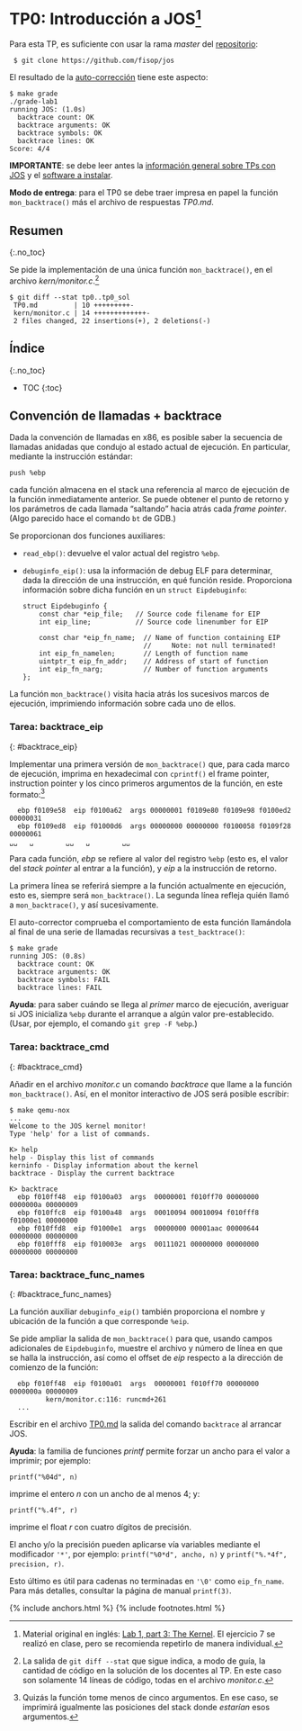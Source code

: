 # TP0: Introducción a JOS[^src]

Para esta TP, es suficiente con usar la rama _master_ del [repositorio]:

     $ git clone https://github.com/fisop/jos

El resultado de la [auto-corrección][grade] tiene este aspecto:

```
$ make grade
./grade-lab1
running JOS: (1.0s)
  backtrace count: OK
  backtrace arguments: OK
  backtrace symbols: OK
  backtrace lines: OK
Score: 4/4
```

**IMPORTANTE**: se debe leer antes la [información general sobre TPs con JOS](tps.md) y el [software a instalar](kit.md#tools).

**Modo de entrega**: para el TP0 se debe traer impresa en papel la función `mon_backtrace()` más el archivo de respuestas _TP0.md_.

[repositorio]: tps.md#jos-repo
[grade]: tps.md#grading

[^src]: Material original en inglés: [Lab 1, part 3: The Kernel](https://pdos.csail.mit.edu/6.828/2016/labs/lab1/#Part-3--The-Kernel). El ejercicio 7 se realizó en clase, pero se recomienda repetirlo de manera individual.


## Resumen
{:.no_toc}

Se pide la implementación de una única función `mon_backtrace()`, en el archivo _kern/monitor.c_.[^stat]

[^stat]: La salida de `git diff --stat` que sigue indica, a modo de guía, la cantidad de código en la solución de los docentes al TP. En este caso son solamente 14 líneas de código, todas en el archivo _monitor.c_.

```
$ git diff --stat tp0..tp0_sol
 TP0.md         | 10 +++++++++-
 kern/monitor.c | 14 +++++++++++++-
 2 files changed, 22 insertions(+), 2 deletions(-)
```


## Índice
{:.no_toc}

* TOC
{:toc}


## Convención de llamadas + backtrace

Dada la convención de llamadas en x86, es posible saber la secuencia de llamadas anidadas que condujo al estado actual de ejecución. En particular, mediante la instrucción estándar:

    push %ebp

cada función almacena en el stack una referencia al marco de ejecución de la función inmediatamente anterior. Se puede obtener el punto de retorno y los parámetros de cada llamada “saltando” hacia atrás cada _frame pointer_. (Algo parecido hace el comando `bt` de GDB.)

Se proporcionan dos funciones auxiliares:

  - `read_ebp()`: devuelve el valor actual del registro `%ebp`.

  - `debuginfo_eip()`: usa la información de debug ELF para determinar, dada la dirección de una instrucción, en qué función reside. Proporciona información sobre dicha función en un `struct Eipdebuginfo`:

    ```
    struct Eipdebuginfo {
        const char *eip_file;   // Source code filename for EIP
        int eip_line;           // Source code linenumber for EIP

        const char *eip_fn_name;  // Name of function containing EIP
                                  //     Note: not null terminated!
        int eip_fn_namelen;       // Length of function name
        uintptr_t eip_fn_addr;    // Address of start of function
        int eip_fn_narg;          // Number of function arguments
    };
    ```

La función `mon_backtrace()` visita hacia atrás los sucesivos marcos de ejecución, imprimiendo información sobre cada uno de ellos.

### Tarea: backtrace_eip
{: #backtrace_eip}

Implementar una primera versión de `mon_backtrace()` que, para cada marco de ejecución, imprima en hexadecimal con `cprintf()` el frame pointer, instruction pointer y los cinco primeros argumentos de la función, en este formato:[^args]

      ebp f0109e58  eip f0100a62  args 00000001 f0109e80 f0109e98 f0100ed2 00000031
      ebp f0109ed8  eip f01000d6  args 00000000 00000000 f0100058 f0109f28 00000061
    ␣␣   ␣        ␣␣   ␣        ␣␣

[^args]: Quizás la función tome menos de cinco argumentos. En ese caso, se imprimirá igualmente las posiciones del stack donde _estarían_ esos argumentos.

Para cada función, _ebp_ se refiere al valor del registro `%ebp` (esto es, el valor del _stack pointer_ al entrar a la función), y _eip_ a la instrucción de retorno.

La primera línea se referirá siempre a la función actualmente en ejecución, esto es, siempre será `mon_backtrace()`. La segunda línea refleja quién llamó a `mon_backtrace()`, y así sucesivamente.

El auto-corrector comprueba el comportamiento de esta función llamándola al final de una serie de llamadas recursivas a `test_backtrace()`:

```
$ make grade
running JOS: (0.8s)
  backtrace count: OK
  backtrace arguments: OK
  backtrace symbols: FAIL
  backtrace lines: FAIL
```

**Ayuda**: para saber cuándo se llega al _primer_ marco de ejecución, averiguar si JOS inicializa `%ebp` durante el arranque a algún valor pre-establecido. (Usar, por ejemplo, el comando `git grep -F %ebp`.)


### Tarea: backtrace_cmd
{: #backtrace_cmd}

Añadir en el archivo _monitor.c_ un comando _backtrace_ que llame a la función `mon_backtrace()`. Así, en el monitor interactivo de JOS será posible escribir:

```
$ make qemu-nox
...
Welcome to the JOS kernel monitor!
Type 'help' for a list of commands.

K> help
help - Display this list of commands
kerninfo - Display information about the kernel
backtrace - Display the current backtrace

K> backtrace
  ebp f010ff48  eip f0100a03  args  00000001 f010ff70 00000000 0000000a 00000009
  ebp f010ffc8  eip f0100a48  args  00010094 00010094 f010fff8 f01000e1 00000000
  ebp f010ffd8  eip f01000e1  args  00000000 00001aac 00000644 00000000 00000000
  ebp f010fff8  eip f010003e  args  00111021 00000000 00000000 00000000 00000000
```

### Tarea: backtrace_func_names
{: #backtrace_func_names}

La función auxiliar `debuginfo_eip()` también proporciona el nombre y ubicación de la función a que corresponde `%eip`.

Se pide ampliar la salida de `mon_backtrace()` para que, usando campos adicionales de `Eipdebuginfo`, muestre el archivo y número de línea en que se halla la instrucción, así como el offset de _eip_ respecto a la dirección de comienzo de la función:

```
  ebp f010ff48  eip f0100a01  args  00000001 f010ff70 00000000 0000000a 00000009
         kern/monitor.c:116: runcmd+261
  ...
```

Escribir en el archivo [TP0.md](tps.md#prosa) la salida del comando `backtrace` al arrancar JOS.

**Ayuda**: la familia de funciones _printf_ permite forzar un ancho para el valor a imprimir; por ejemplo:

    printf("%04d", n)

imprime el entero _n_ con un ancho de al menos 4; y:

    printf("%.4f", r)

imprime el float _r_ con cuatro dígitos de precisión.

El ancho y/o la precisión pueden aplicarse vía variables mediante el modificador `'*'`, por ejemplo: `printf("%0*d", ancho, n)` y `printf("%.*4f", precision, r)`.

Esto último es útil para cadenas no terminadas en `'\0'` como  `eip_fn_name`. Para más detalles, consultar la página de manual `printf(3)`.

{% include anchors.html  %}
{% include footnotes.html %}
